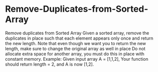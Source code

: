 # Remove-Duplicates-from-Sorted-Array
Remove duplicates from Sorted Array Given a sorted array, remove the duplicates in place such that each element appears only once and return the new length.  Note that even though we want you to return the new length, make sure to change the original array as well in place  Do not allocate extra space for another array, you must do this in place with constant memory.   Example:  Given input array A = [1,1,2], Your function should return length = 2, and A is now [1,2]. 
